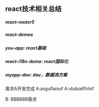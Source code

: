 ## react技术相关总结

##### react-router5

##### react-demos

##### you-app: react基础


##### react-i18n-demo: react国际化

##### myapp-dav: dav，数据流方案

需求A开发完成
A:asguflaisuf
A:vbdsailfhilsf

B: BBBBBB需求
